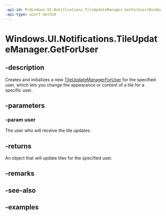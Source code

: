 ```yaml
---
-api-id: M:Windows.UI.Notifications.TileUpdateManager.GetForUser(Windows.System.User)
-api-type: winrt method
---
```


<!-- Method syntax.
public TileUpdateManagerForUser TileUpdateManager.GetForUser(User user)
-->

# Windows.UI.Notifications.TileUpdateManager.GetForUser

## -description
Creates and initializes a new [TileUpdateManagerForUser](tileupdatemanagerforuser.md) for the specified user, which lets you change the appearance or content of a tile for a specific user.

## -parameters

### -param user
The user who will receive the tile updates. 

## -returns
An object that will update tiles for the specified user.

## -remarks

## -see-also

## -examples

